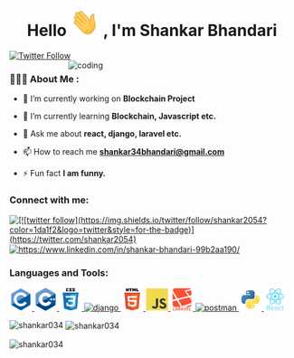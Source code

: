 <h1 align="center">Hello <img src="https://raw.githubusercontent.com/ABSphreak/ABSphreak/master/gifs/Hi.gif" style="width ="100" height="50"; display: inline-block;" data-target="animated-image.originalImage"> , I'm Shankar Bhandari</h1>



[![Twitter Follow](https://img.shields.io/twitter/follow/shankar2054?color=1DA1F2&logo=twitter&style=for-the-badge)](https://twitter.com/Shankar2054)
<img align="right" width="400px" src="https://camo.githubusercontent.com/a4c584bce1c41271485d28f92aaf9f581b3c88b68ca723b6edfd58b4ba988c2b/68747470733a2f2f63646e2e6472696262626c652e636f6d2f75736572732f313138373833362f73637265656e73686f74732f363533393432392f70726f6772616d65722e676966" alt="coding">

 <h3 align="left">👨🏻‍💻 About Me :</h3>
 

- 🔭 I’m currently working on **Blockchain Project**

- 🌱 I’m currently learning **Blockchain, Javascript etc.**

- 💬 Ask me about **react, django, laravel etc.**

- 📫 How to reach me **shankar34bhandari@gmail.com**

- ⚡ Fun fact **I am funny.**

<h3 align="left">Connect with me:</h3>
<p align="left">
<a href="https://twitter.com/[![twitter follow](https://img.shields.io/twitter/follow/shankar2054?color=1da1f2&logo=twitter&style=for-the-badge)](https://twitter.com/shankar2054)" target="blank"><img align="center" src="https://raw.githubusercontent.com/rahuldkjain/github-profile-readme-generator/master/src/images/icons/Social/twitter.svg" alt="[![twitter follow](https://img.shields.io/twitter/follow/shankar2054?color=1da1f2&logo=twitter&style=for-the-badge)](https://twitter.com/shankar2054)" height="30" width="40" /></a>
<a href="https://www.linkedin.com/in/shankar-bhandari-99b2aa190/" target="blank"><img align="center" src="https://raw.githubusercontent.com/rahuldkjain/github-profile-readme-generator/master/src/images/icons/Social/linked-in-alt.svg" alt="https://www.linkedin.com/in/shankar-bhandari-99b2aa190/" height="30" width="40" /></a>
</p>

<h3 align="left">Languages and Tools:</h3>
<p align="left"> 
<a href="https://www.cprogramming.com/" target="_blank" rel="noreferrer"> <img src="https://raw.githubusercontent.com/devicons/devicon/master/icons/c/c-original.svg" alt="c" width="40" height="40"/> </a> 
<a href="https://www.w3schools.com/cpp/" target="_blank" rel="noreferrer"> <img src="https://raw.githubusercontent.com/devicons/devicon/master/icons/cplusplus/cplusplus-original.svg" alt="cplusplus" width="40" height="40"/> </a> 
<a href="https://www.w3schools.com/css/" target="_blank" rel="noreferrer"> <img src="https://raw.githubusercontent.com/devicons/devicon/master/icons/css3/css3-original-wordmark.svg" alt="css3" width="40" height="40"/> </a> 
<a href="https://www.djangoproject.com/" target="_blank" rel="noreferrer"> <img src="https://cdn.worldvectorlogo.com/logos/django.svg" alt="django" width="40" height="40"/> </a> 
<a href="https://www.w3.org/html/" target="_blank" rel="noreferrer"> <img src="https://raw.githubusercontent.com/devicons/devicon/master/icons/html5/html5-original-wordmark.svg" alt="html5" width="40" height="40"/> </a> 
<a href="https://developer.mozilla.org/en-US/docs/Web/JavaScript" target="_blank" rel="noreferrer"> <img src="https://raw.githubusercontent.com/devicons/devicon/master/icons/javascript/javascript-original.svg" alt="javascript" width="40" height="40"/> </a> 
<a href="https://laravel.com/" target="_blank" rel="noreferrer"> <img src="https://raw.githubusercontent.com/devicons/devicon/master/icons/laravel/laravel-plain-wordmark.svg" alt="laravel" width="40" height="40"/> </a> 
<a href="https://postman.com" target="_blank" rel="noreferrer"> <img src="https://www.vectorlogo.zone/logos/getpostman/getpostman-icon.svg" alt="postman" width="40" height="40"/> </a> 
<a href="https://www.python.org" target="_blank" rel="noreferrer"> <img src="https://raw.githubusercontent.com/devicons/devicon/master/icons/python/python-original.svg" alt="python" width="40" height="40"/> </a> 
<a href="https://reactjs.org/" target="_blank" rel="noreferrer"> <img src="https://raw.githubusercontent.com/devicons/devicon/master/icons/react/react-original-wordmark.svg" alt="react" width="40" height="40"/> </a> 
</p>

<p><img align="left" src="https://github-readme-stats.vercel.app/api/top-langs?username=shankar034&show_icons=true&locale=en&layout=compact" alt="shankar034" /></p>

<p>&nbsp;<img align="center" src="https://github-readme-stats.vercel.app/api?username=shankar034&show_icons=true&locale=en" alt="shankar034" /></p>

<p><img align="center" src="https://github-readme-streak-stats.herokuapp.com/?user=shankar034&" alt="shankar034" /></p>
